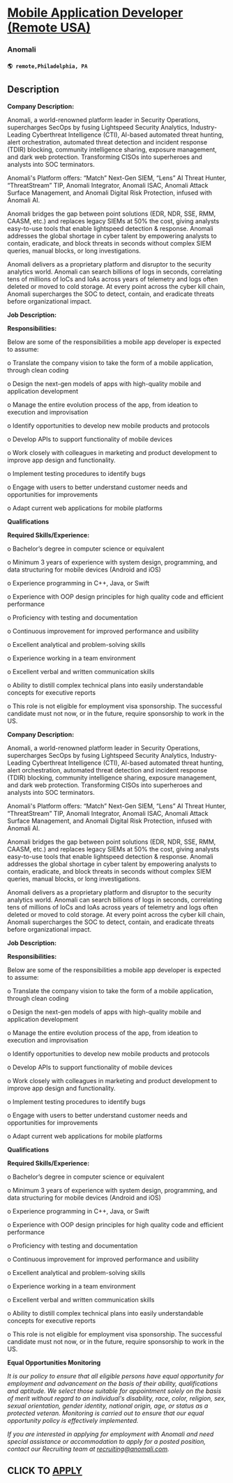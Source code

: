 # [Mobile Application Developer (Remote USA)](https://www.remotewlb.com/apply/mobile-application-developer-remote-usa)  
### Anomali  
#### `🌎 remote,Philadelphia, PA`  

## Description

 **Company Description:**

Anomali, a world-renowned platform leader in Security Operations, supercharges SecOps by fusing Lightspeed Security Analytics, Industry-Leading Cyberthreat Intelligence (CTI), AI-based automated threat hunting, alert orchestration, automated threat detection and incident response (TDIR) blocking, community intelligence sharing, exposure management, and dark web protection. Transforming CISOs into superheroes and analysts into SOC terminators.

Anomali's Platform offers: “Match” Next-Gen SIEM, “Lens” AI Threat Hunter, “ThreatStream” TIP, Anomali Integrator, Anomali ISAC, Anomali Attack Surface Management, and Anomali Digital Risk Protection, infused with Anomali AI.

Anomali bridges the gap between point solutions (EDR, NDR, SSE, RMM, CAASM, etc.) and replaces legacy SIEMs at 50% the cost, giving analysts easy-to-use tools that enable lightspeed detection & response. Anomali addresses the global shortage in cyber talent by empowering analysts to contain, eradicate, and block threats in seconds without complex SIEM queries, manual blocks, or long investigations.

Anomali delivers as a proprietary platform and disruptor to the security analytics world. Anomali can search billions of logs in seconds, correlating tens of millions of IoCs and IoAs across years of telemetry and logs often deleted or moved to cold storage. At every point across the cyber kill chain, Anomali supercharges the SOC to detect, contain, and eradicate threats before organizational impact.

  

**Job Description:**

 **Responsibilities:**

Below are some of the responsibilities a mobile app developer is expected to assume:

  

o Translate the company vision to take the form of a mobile application, through clean coding

o Design the next-gen models of apps with high-quality mobile and application development

o Manage the entire evolution process of the app, from ideation to execution and improvisation

o Identify opportunities to develop new mobile products and protocols

o Develop APIs to support functionality of mobile devices

o Work closely with colleagues in marketing and product development to improve app design and functionality.

o Implement testing procedures to identify bugs

o Engage with users to better understand customer needs and opportunities for improvements

o Adapt current web applications for mobile platforms

  

 **Qualifications**

 **Required Skills/Experience:**

  

o Bachelor’s degree in computer science or equivalent

o Minimum 3 years of experience with system design, programming, and data structuring for mobile devices (Android and iOS)

o Experience programming in C++, Java, or Swift

o Experience with OOP design principles for high quality code and efficient performance

o Proficiency with testing and documentation

o Continuous improvement for improved performance and usibility

o Excellent analytical and problem-solving skills

o Experience working in a team environment

o Excellent verbal and written communication skills

o Ability to distill complex technical plans into easily understandable concepts for executive reports

o This role is not eligible for employment visa sponsorship. The successful candidate must not now, or in the future, require sponsorship to work in the US.

  

  

 **Company Description:**

Anomali, a world-renowned platform leader in Security Operations, supercharges SecOps by fusing Lightspeed Security Analytics, Industry-Leading Cyberthreat Intelligence (CTI), AI-based automated threat hunting, alert orchestration, automated threat detection and incident response (TDIR) blocking, community intelligence sharing, exposure management, and dark web protection. Transforming CISOs into superheroes and analysts into SOC terminators.

Anomali's Platform offers: “Match” Next-Gen SIEM, “Lens” AI Threat Hunter, “ThreatStream” TIP, Anomali Integrator, Anomali ISAC, Anomali Attack Surface Management, and Anomali Digital Risk Protection, infused with Anomali AI.

Anomali bridges the gap between point solutions (EDR, NDR, SSE, RMM, CAASM, etc.) and replaces legacy SIEMs at 50% the cost, giving analysts easy-to-use tools that enable lightspeed detection & response. Anomali addresses the global shortage in cyber talent by empowering analysts to contain, eradicate, and block threats in seconds without complex SIEM queries, manual blocks, or long investigations.

Anomali delivers as a proprietary platform and disruptor to the security analytics world. Anomali can search billions of logs in seconds, correlating tens of millions of IoCs and IoAs across years of telemetry and logs often deleted or moved to cold storage. At every point across the cyber kill chain, Anomali supercharges the SOC to detect, contain, and eradicate threats before organizational impact.

  

**Job Description:**

 **Responsibilities:**

Below are some of the responsibilities a mobile app developer is expected to assume:

  

o Translate the company vision to take the form of a mobile application, through clean coding

o Design the next-gen models of apps with high-quality mobile and application development

o Manage the entire evolution process of the app, from ideation to execution and improvisation

o Identify opportunities to develop new mobile products and protocols

o Develop APIs to support functionality of mobile devices

o Work closely with colleagues in marketing and product development to improve app design and functionality.

o Implement testing procedures to identify bugs

o Engage with users to better understand customer needs and opportunities for improvements

o Adapt current web applications for mobile platforms

  

 **Qualifications**

 **Required Skills/Experience:**

  

o Bachelor’s degree in computer science or equivalent

o Minimum 3 years of experience with system design, programming, and data structuring for mobile devices (Android and iOS)

o Experience programming in C++, Java, or Swift

o Experience with OOP design principles for high quality code and efficient performance

o Proficiency with testing and documentation

o Continuous improvement for improved performance and usibility

o Excellent analytical and problem-solving skills

o Experience working in a team environment

o Excellent verbal and written communication skills

o Ability to distill complex technical plans into easily understandable concepts for executive reports

o This role is not eligible for employment visa sponsorship. The successful candidate must not now, or in the future, require sponsorship to work in the US.

  

  

 **Equal Opportunities Monitoring**

 _It is our policy to ensure that all eligible persons have equal opportunity for employment and advancement on the basis of their ability, qualifications and aptitude. We select those suitable for appointment solely on the basis of merit without regard to an individual's disability, race, color, religion, sex, sexual orientation, gender identity, national origin, age, or status as a protected veteran. Monitoring is carried out to ensure that our equal opportunity policy is effectively implemented._

  

 _If you are interested in applying for employment with Anomali and need special assistance or accommodation to apply for a posted position, contact our Recruiting team at recruiting@anomali.com._

  

  

  

  

  
## CLICK TO [APPLY](https://www.remotewlb.com/apply/mobile-application-developer-remote-usa)

